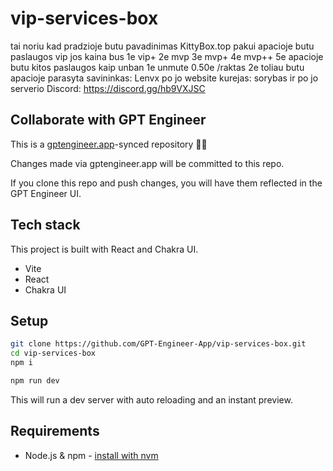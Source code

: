 # vip-services-box

tai noriu kad pradzioje butu pavadinimas KittyBox.top pakui apacioje butu paslaugos vip jos kaina bus 1e vip+ 2e mvp 3e mvp+ 4e mvp++ 5e apacioje butu kitos paslaugos kaip unban 1e unmute 0.50e /raktas 2e toliau butu apacioje parasyta savininkas: Lenvx po jo website kurejas: sorybas ir po jo serverio Discord: https://discord.gg/hb9VXJSC

## Collaborate with GPT Engineer

This is a [gptengineer.app](https://gptengineer.app)-synced repository 🌟🤖

Changes made via gptengineer.app will be committed to this repo.

If you clone this repo and push changes, you will have them reflected in the GPT Engineer UI.

## Tech stack

This project is built with React and Chakra UI.

- Vite
- React
- Chakra UI

## Setup

```sh
git clone https://github.com/GPT-Engineer-App/vip-services-box.git
cd vip-services-box
npm i
```

```sh
npm run dev
```

This will run a dev server with auto reloading and an instant preview.

## Requirements

- Node.js & npm - [install with nvm](https://github.com/nvm-sh/nvm#installing-and-updating)
